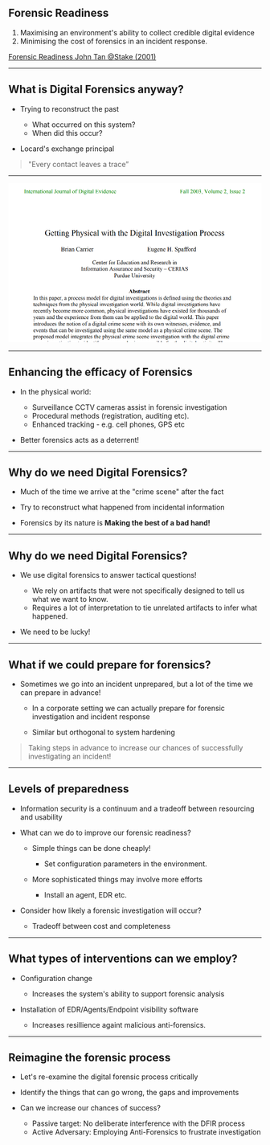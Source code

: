 
<!-- .slide: class="content" -->

## Forensic Readiness

1. Maximising an environment's ability to collect credible digital
   evidence
2. Minimising the cost of forensics in an incident response.

[Forensic Readiness John Tan @Stake (2001)](https://citeseerx.ist.psu.edu/viewdoc/download?doi=10.1.1.480.6094&rep=rep1&type=pdf)

---

<!-- .slide: class="content" -->

## What is Digital Forensics anyway?

* Trying to reconstruct the past
  * What occurred on this system?
  * When did this occur?

* Locard's exchange principal

> "Every contact leaves a trace”

---

<!-- .slide: class="full_screen_diagram" -->

<a href="https://www.utica.edu/academic/institutes/ecii/publications/articles/A0AC5A7A-FB6C-325D-BF515A44FDEE7459.pdf">

![](physical_analogy.png)

</a>


---

<!-- .slide: class="content" -->

## Enhancing the efficacy of Forensics

* In the physical world:

  * Surveillance CCTV cameras assist in forensic investigation
  * Procedural methods (registration, auditing etc).
  * Enhanced tracking - e.g. cell phones, GPS etc

* Better forensics acts as a deterrent!

---

<!-- .slide: class="content" -->

## Why do we need Digital Forensics?

* Much of the time we arrive at the "crime scene" after the fact

* Try to reconstruct what happened from incidental information

* Forensics by its nature is **Making the best of a bad hand!**

---

<!-- .slide: class="content" -->

## Why do we need Digital Forensics?

* We use digital forensics to answer tactical questions!

   * We rely on artifacts that were not specifically designed to tell
     us what we want to know.
   * Requires a lot of interpretation to tie unrelated artifacts to
     infer what happened.

* We need to be lucky!

---

<!-- .slide: class="content" -->

## What if we could prepare for forensics?

* Sometimes we go into an incident unprepared, but a lot of the time
  we can prepare in advance!

  * In a corporate setting we can actually prepare for forensic
    investigation and incident response

  * Similar but orthogonal to system hardening

>  Taking steps in advance to increase our chances of successfully
>  investigating an incident!

---

<!-- .slide: class="content" -->

## Levels of preparedness

* Information security is a continuum and a tradeoff between
  resourcing and usability

* What can we do to improve our forensic readiness?

  * Simple things can be done cheaply!
     * Set configuration parameters in the environment.

  * More sophisticated things may involve more efforts
     * Install an agent, EDR etc.

* Consider how likely a forensic investigation will occur?
  * Tradeoff between cost and completeness

---

<!-- .slide: class="content" -->

## What types of interventions can we employ?

* Configuration change
  * Increases the system's ability to support forensic analysis

* Installation of EDR/Agents/Endpoint visibility software
  * Increases resillience againt malicious anti-forensics.

---

<!-- .slide: class="content" -->

## Reimagine the forensic process

* Let's re-examine the digital forensic process critically

* Identify the things that can go wrong, the gaps and improvements

* Can we increase our chances of success?
   * Passive target: No deliberate interference with the DFIR process
   * Active Adversary: Employing Anti-Forensics to frustrate investigation
